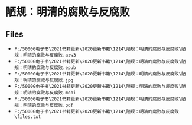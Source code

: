 # 陋规：明清的腐败与反腐败

## Files

- `F:/5000G电子书\2021书籍更新\2020更新书籍\1214\陋规：明清的腐败与反腐败\陋规：明清的腐败与反腐败.azw3`
- `F:/5000G电子书\2021书籍更新\2020更新书籍\1214\陋规：明清的腐败与反腐败\陋规：明清的腐败与反腐败.epub`
- `F:/5000G电子书\2021书籍更新\2020更新书籍\1214\陋规：明清的腐败与反腐败\陋规：明清的腐败与反腐败.jpg`
- `F:/5000G电子书\2021书籍更新\2020更新书籍\1214\陋规：明清的腐败与反腐败\陋规：明清的腐败与反腐败.mobi`
- `F:/5000G电子书\2021书籍更新\2020更新书籍\1214\陋规：明清的腐败与反腐败\陋规：明清的腐败与反腐败.pdf`
- `F:/5000G电子书\2021书籍更新\2020更新书籍\1214\陋规：明清的腐败与反腐败\files.txt`
